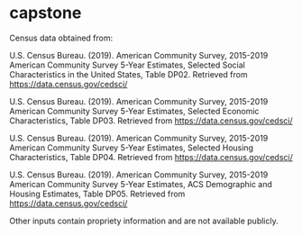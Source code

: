 # capstone

Census data obtained from:

U.S. Census Bureau. (2019). American Community Survey, 2015-2019 American Community Survey 5-Year Estimates, Selected Social Characteristics in the United States, Table DP02. Retrieved from https://data.census.gov/cedsci/

U.S. Census Bureau. (2019). American Community Survey, 2015-2019 American Community Survey 5-Year Estimates, Selected Economic Characteristics, Table DP03. Retrieved from https://data.census.gov/cedsci/

U.S. Census Bureau. (2019). American Community Survey, 2015-2019 American Community Survey 5-Year Estimates, Selected Housing Characteristics, Table DP04. Retrieved from https://data.census.gov/cedsci/

U.S. Census Bureau. (2019). American Community Survey, 2015-2019 American Community Survey 5-Year Estimates, ACS Demographic and Housing Estimates, Table DP05. Retrieved from https://data.census.gov/cedsci/


Other inputs contain propriety information and are not available publicly.
